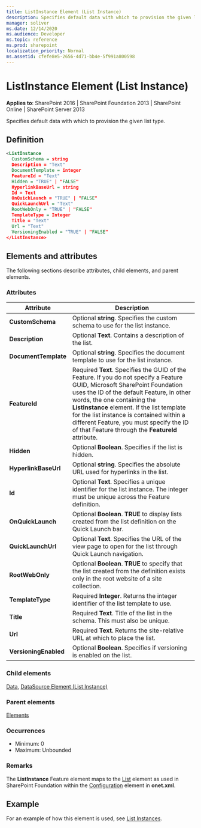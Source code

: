 ```yaml
---
title: ListInstance Element (List Instance)
description: Specifies default data with which to provision the given list type.
manager: soliver
ms.date: 12/14/2020
ms.audience: Developer
ms.topic: reference
ms.prod: sharepoint
localization_priority: Normal
ms.assetid: cfefe8e5-2656-4d71-bb4e-5f991a800598
---
```


# ListInstance Element (List Instance)

**Applies to**: SharePoint 2016 | SharePoint Foundation 2013 | SharePoint Online | SharePoint Server 2013

Specifies default data with which to provision the given list type.

## Definition

```XML
<ListInstance
  CustomSchema = string
  Description = "Text"
  DocumentTemplate = integer
  FeatureId = "Text"
  Hidden = "TRUE" | "FALSE"
  HyperlinkBaseUrl = string
  Id = Text
  OnQuickLaunch = "TRUE" | "FALSE"
  QuickLaunchUrl = "Text"
  RootWebOnly = "TRUE" | "FALSE"
  TemplateType = Integer
  Title = "Text"
  Url = "Text"
  VersioningEnabled = "TRUE" | "FALSE"
</ListInstance>
```

## Elements and attributes

The following sections describe attributes, child elements, and parent elements.

### Attributes

| Attribute             | Description                                                                                                                                                                                                                                                                                                                                                                                       |
| --------------------- | ------------------------------------------------------------------------------------------------------------------------------------------------------------------------------------------------------------------------------------------------------------------------------------------------------------------------------------------------------------------------------------------------- |
| **CustomSchema**      | Optional **string**. Specifies the custom schema to use for the list instance.                                                                                                                                                                                                                                                                                                                    |
| **Description**       | Optional **Text**. Contains a description of the list.                                                                                                                                                                                                                                                                                                                                            |
| **DocumentTemplate**  | Optional **string**. Specifies the document template to use for the list instance.                                                                                                                                                                                                                                                                                                                |
| **FeatureId**         | Required **Text**. Specifies the GUID of the Feature. If you do not specify a Feature GUID, Microsoft SharePoint Foundation uses the ID of the default Feature, in other words, the one containing the **ListInstance** element. If the list template for the list instance is contained within a different Feature, you must specify the ID of that Feature through the **FeatureId** attribute. |
| **Hidden**            | Optional **Boolean**. Specifies if the list is hidden.                                                                                                                                                                                                                                                                                                                                            |
| **HyperlinkBaseUrl**  | Optional **string**. Specifies the absolute URL used for hyperlinks in the list.                                                                                                                                                                                                                                                                                                                  |
| **Id**                | Optional **Text**. Specifies a unique identifier for the list instance. The integer must be unique across the Feature definition.                                                                                                                                                                                                                                                                 |
| **OnQuickLaunch**     | Optional **Boolean**. **TRUE** to display lists created from the list definition on the Quick Launch bar.                                                                                                                                                                                                                                                                                         |
| **QuickLaunchUrl**    | Optional **Text**. Specifies the URL of the view page to open for the list through Quick Launch navigation.                                                                                                                                                                                                                                                                                       |
| **RootWebOnly**       | Optional **Boolean**. **TRUE** to specify that the list created from the definition exists only in the root website of a site collection.                                                                                                                                                                                                                                                         |
| **TemplateType**      | Required **Integer**. Returns the integer identifier of the list template to use.                                                                                                                                                                                                                                                                                                                 |
| **Title**             | Required **Text**. Title of the list in the schema. This must also be unique.                                                                                                                                                                                                                                                                                                                     |
| **Url**               | Required **Text**. Returns the site-relative URL at which to place the list.                                                                                                                                                                                                                                                                                                                      |
| **VersioningEnabled** | Optional **Boolean**. Specifies if versioning is enabled on the list.                                                                                                                                                                                                                                                                                                                             |

### Child elements

[Data](data-element-list-instance.md), [DataSource Element (List Instance)](datasource-element-list-instance.md)

### Parent elements

[Elements](elements-element-list-instance.md)

### Occurrences

- Minimum: 0
- Maximum: Unbounded

### Remarks

The **ListInstance** Feature element maps to the [List](list-element-list.md) element as used in SharePoint Foundation within the [Configuration](configuration-element-site.md) element in **onet.xml**.

## Example

For an example of how this element is used, see [List Instances](list-instances.md).

